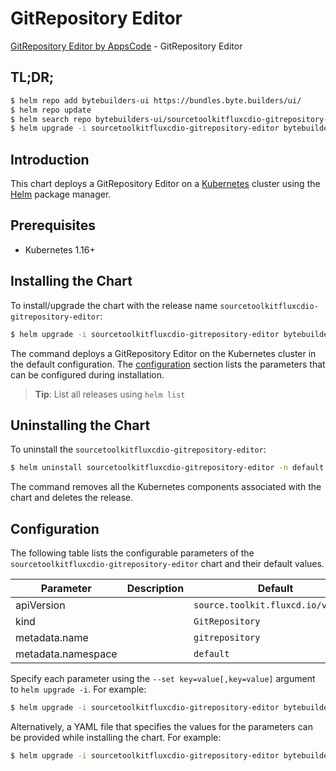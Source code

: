 # GitRepository Editor

[GitRepository Editor by AppsCode](https://byte.builders) - GitRepository Editor

## TL;DR;

```bash
$ helm repo add bytebuilders-ui https://bundles.byte.builders/ui/
$ helm repo update
$ helm search repo bytebuilders-ui/sourcetoolkitfluxcdio-gitrepository-editor --version=v0.4.18
$ helm upgrade -i sourcetoolkitfluxcdio-gitrepository-editor bytebuilders-ui/sourcetoolkitfluxcdio-gitrepository-editor -n default --create-namespace --version=v0.4.18
```

## Introduction

This chart deploys a GitRepository Editor on a [Kubernetes](http://kubernetes.io) cluster using the [Helm](https://helm.sh) package manager.

## Prerequisites

- Kubernetes 1.16+

## Installing the Chart

To install/upgrade the chart with the release name `sourcetoolkitfluxcdio-gitrepository-editor`:

```bash
$ helm upgrade -i sourcetoolkitfluxcdio-gitrepository-editor bytebuilders-ui/sourcetoolkitfluxcdio-gitrepository-editor -n default --create-namespace --version=v0.4.18
```

The command deploys a GitRepository Editor on the Kubernetes cluster in the default configuration. The [configuration](#configuration) section lists the parameters that can be configured during installation.

> **Tip**: List all releases using `helm list`

## Uninstalling the Chart

To uninstall the `sourcetoolkitfluxcdio-gitrepository-editor`:

```bash
$ helm uninstall sourcetoolkitfluxcdio-gitrepository-editor -n default
```

The command removes all the Kubernetes components associated with the chart and deletes the release.

## Configuration

The following table lists the configurable parameters of the `sourcetoolkitfluxcdio-gitrepository-editor` chart and their default values.

|     Parameter      | Description |                    Default                    |
|--------------------|-------------|-----------------------------------------------|
| apiVersion         |             | <code>source.toolkit.fluxcd.io/v1beta2</code> |
| kind               |             | <code>GitRepository</code>                    |
| metadata.name      |             | <code>gitrepository</code>                    |
| metadata.namespace |             | <code>default</code>                          |


Specify each parameter using the `--set key=value[,key=value]` argument to `helm upgrade -i`. For example:

```bash
$ helm upgrade -i sourcetoolkitfluxcdio-gitrepository-editor bytebuilders-ui/sourcetoolkitfluxcdio-gitrepository-editor -n default --create-namespace --version=v0.4.18 --set apiVersion=source.toolkit.fluxcd.io/v1beta2
```

Alternatively, a YAML file that specifies the values for the parameters can be provided while
installing the chart. For example:

```bash
$ helm upgrade -i sourcetoolkitfluxcdio-gitrepository-editor bytebuilders-ui/sourcetoolkitfluxcdio-gitrepository-editor -n default --create-namespace --version=v0.4.18 --values values.yaml
```
